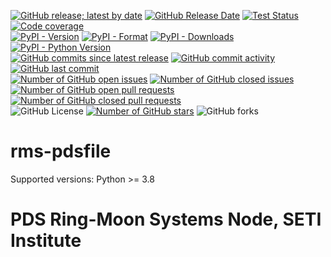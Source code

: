 [![GitHub release; latest by date](https://img.shields.io/github/v/release/SETI/rms-pdsfile)](https://github.com/SETI/rms-pdsfile/releases)
[![GitHub Release Date](https://img.shields.io/github/release-date/SETI/rms-pdsfile)](https://github.com/SETI/rms-pdsfile/releases)
[![Test Status](https://img.shields.io/github/actions/workflow/status/SETI/rms-pdsfile/run-tests.yml?branch=main)](https://github.com/SETI/rms-pdsfile/actions)
[![Code coverage](https://img.shields.io/codecov/c/github/SETI/rms-pdsfile/main?logo=codecov)](https://codecov.io/gh/SETI/rms-pdsfile)
<br />
[![PyPI - Version](https://img.shields.io/pypi/v/rms-pdsfile)](https://pypi.org/project/rms-pdsfile)
[![PyPI - Format](https://img.shields.io/pypi/format/rms-pdsfile)](https://pypi.org/project/rms-pdsfile)
[![PyPI - Downloads](https://img.shields.io/pypi/dm/rms-pdsfile)](https://pypi.org/project/rms-pdsfile)
[![PyPI - Python Version](https://img.shields.io/pypi/pyversions/rms-pdsfile)](https://pypi.org/project/rms-pdsfile)
<br />
[![GitHub commits since latest release](https://img.shields.io/github/commits-since/SETI/rms-pdsfile/latest)](https://github.com/SETI/rms-pdsfile/commits/main/)
[![GitHub commit activity](https://img.shields.io/github/commit-activity/m/SETI/rms-pdsfile)](https://github.com/SETI/rms-pdsfile/commits/main/)
[![GitHub last commit](https://img.shields.io/github/last-commit/SETI/rms-pdsfile)](https://github.com/SETI/rms-pdsfile/commits/main/)
<br />
[![Number of GitHub open issues](https://img.shields.io/github/issues-raw/SETI/rms-pdsfile)](https://github.com/SETI/rms-pdsfile/issues)
[![Number of GitHub closed issues](https://img.shields.io/github/issues-closed-raw/SETI/rms-pdsfile)](https://github.com/SETI/rms-pdsfile/issues)
[![Number of GitHub open pull requests](https://img.shields.io/github/issues-pr-raw/SETI/rms-pdsfile)](https://github.com/SETI/rms-pdsfile/pulls)
[![Number of GitHub closed pull requests](https://img.shields.io/github/issues-pr-closed-raw/SETI/rms-pdsfile)](https://github.com/SETI/rms-pdsfile/pulls)
<br />
![GitHub License](https://img.shields.io/github/license/SETI/rms-pdsfile)
[![Number of GitHub stars](https://img.shields.io/github/stars/SETI/rms-pdsfile)](https://github.com/SETI/rms-pdsfile/stargazers)
![GitHub forks](https://img.shields.io/github/forks/SETI/rms-pdsfile)

# rms-pdsfile

Supported versions: Python >= 3.8

# PDS Ring-Moon Systems Node, SETI Institute
